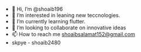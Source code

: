 - 👋 Hi, I’m @shoaib196
- 👀 I’m interested in leaning new teccnologies.
- 🌱 I’m currently learning flutter.
- 💞️ I’m looking to collaborate on innovative ideas
- 📫 How to reach me shoaibsalamat152@gmail.com
-  skpye -  shoaib2480

<!---
shoaib196/shoaib196 is a ✨ special ✨ repository because its `README.md` (this file) appears on your GitHub profile.
You can click the Preview link to take a look at your changes.
--->
